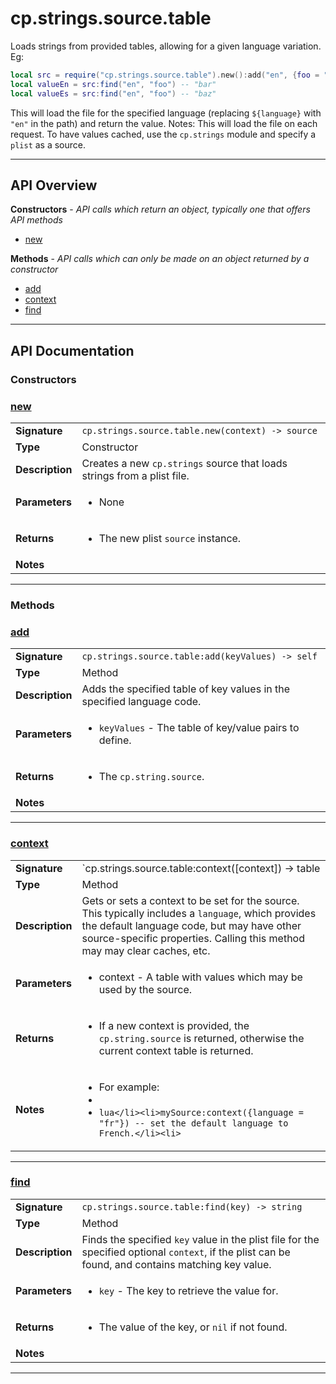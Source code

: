 # cp.strings.source.table

Loads strings from provided tables, allowing for a given language variation. Eg:

```lua
local src = require("cp.strings.source.table").new():add("en", {foo = "bar"}):add("en", {foo = "baz"})
local valueEn = src:find("en", "foo") -- "bar"
local valueEs = src:find("en", "foo") -- "baz"
```

This will load the file for the specified language (replacing `${language}` with `"en"` in the path) and return the value.
Notes: This will load the file on each request. To have values cached, use the `cp.strings` module and specify a `plist` as a source.

---

## API Overview
**Constructors** - _API calls which return an object, typically one that offers API methods_
 * [new](#new)

**Methods** - _API calls which can only be made on an object returned by a constructor_
 * [add](#add)
 * [context](#context)
 * [find](#find)


---

## API Documentation

### Constructors


### [new](#new)

|                                             |                                                                                     |
| --------------------------------------------|-------------------------------------------------------------------------------------|
| **Signature**                               | `cp.strings.source.table.new(context) -> source`                                                                    |
| **Type**                                    | Constructor                                                                     |
| **Description**                             | Creates a new `cp.strings` source that loads strings from a plist file.                                                                     |
| **Parameters**                              | <ul><li>None</li></ul> |
| **Returns**                                 | <ul><li>The new plist `source` instance.</li></ul>          |
| **Notes**                                   | <ul></ul>                |

---
### Methods


### [add](#add)

|                                             |                                                                                     |
| --------------------------------------------|-------------------------------------------------------------------------------------|
| **Signature**                               | `cp.strings.source.table:add(keyValues) -> self`                                                                    |
| **Type**                                    | Method                                                                     |
| **Description**                             | Adds the specified table of key values in the specified language code.                                                                     |
| **Parameters**                              | <ul><li>`keyValues`  - The table of key/value pairs to define.</li></ul> |
| **Returns**                                 | <ul><li>The `cp.string.source`.</li></ul>          |
| **Notes**                                   | <ul></ul>                |

---

### [context](#context)

|                                             |                                                                                     |
| --------------------------------------------|-------------------------------------------------------------------------------------|
| **Signature**                               | `cp.strings.source.table:context([context]) -> table | self`                                                                    |
| **Type**                                    | Method                                                                     |
| **Description**                             | Gets or sets a context to be set for the source. This typically includes a `language`, which provides the default language code, but may have other source-specific properties. Calling this method may may clear caches, etc.                                                                     |
| **Parameters**                              | <ul><li>context   - A table with values which may be used by the source.</li></ul> |
| **Returns**                                 | <ul><li>If a new context is provided, the `cp.string.source` is returned, otherwise the current context table is returned.</li></ul>          |
| **Notes**                                   | <ul><li>For example:</li><li></li><li>```lua</li><li>mySource:context({language = "fr"}) -- set the default language to French.</li><li>```</li></ul>                |

---

### [find](#find)

|                                             |                                                                                     |
| --------------------------------------------|-------------------------------------------------------------------------------------|
| **Signature**                               | `cp.strings.source.table:find(key) -> string`                                                                    |
| **Type**                                    | Method                                                                     |
| **Description**                             | Finds the specified `key` value in the plist file for the specified optional `context`, if the plist can be found, and contains matching key value.                                                                     |
| **Parameters**                              | <ul><li>`key`        - The key to retrieve the value for.</li></ul> |
| **Returns**                                 | <ul><li>The value of the key, or `nil` if not found.</li></ul>          |
| **Notes**                                   | <ul></ul>                |

---
